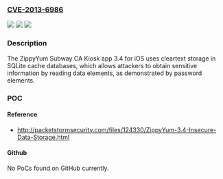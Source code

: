### [CVE-2013-6986](https://cve.mitre.org/cgi-bin/cvename.cgi?name=CVE-2013-6986)
![](https://img.shields.io/static/v1?label=Product&message=n%2Fa&color=blue)
![](https://img.shields.io/static/v1?label=Version&message=n%2Fa&color=blue)
![](https://img.shields.io/static/v1?label=Vulnerability&message=n%2Fa&color=brighgreen)

### Description

The ZippyYum Subway CA Kiosk app 3.4 for iOS uses cleartext storage in SQLite cache databases, which allows attackers to obtain sensitive information by reading data elements, as demonstrated by password elements.

### POC

#### Reference
- http://packetstormsecurity.com/files/124330/ZippyYum-3.4-Insecure-Data-Storage.html

#### Github
No PoCs found on GitHub currently.

